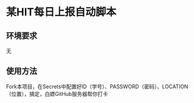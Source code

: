 # 某HIT每日上报自动脚本  
## 环境要求
无
## 使用方法
Fork本项目，在Secrets中配置好ID（学号）、PASSWORD（密码）、LOCATION（位置），搞定，白嫖GitHub服务器帮你打卡